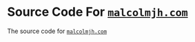# Source Code For <a href="https://malcolmjh.com">`malcolmjh.com`</a>

The source code for <a href="https://malcolmjh.com">`malcolmjh.com`</a>
